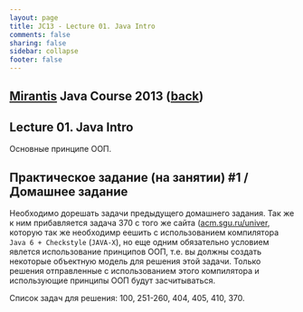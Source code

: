 ```yaml
---                                                                                                                     
layout: page                                                                                                            
title: JC13 - Lecture 01. Java Intro                                                                                                                 
comments: false                                                                                                         
sharing: false                                                                                                          
sidebar: collapse
footer: false                                                                                                           
---
```

## [Mirantis](http://www.mirantis.com) Java Сourse 2013 ([back](index.html))
## Lecture 01. Java Intro

Основные принципе ООП.


## Практическое задание (на занятии) #1 / Домашнее задание

Необходимо дорешать задачи предыдущего домашнего задания. Так же к ним прибавляется задача 370 с того же сайта ([acm.sgu.ru/univer](http://acm.sgu.ru/univer), которую так же необходимр еешить с использованием компилятора `Java 6 + Checkstyle` (`JAVA-X`), но еще одним обязательно условием явлется использование принципов ООП, т.е. вы должны создать некоторые объектную модель для решения этой задачи. Только решения отправленные с использованием этого компилятора и использующие принципы ООП будут засчитываться. 

Список задач для решения: 100, 251-260, 404, 405, 410, 370.

